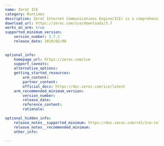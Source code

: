 ```yaml
---
name: ZeroC ICE
category: Runtimes
description: ZeroC Internet Communications Engine(ICE) is a comprehensive framework for developing distributed systems. It simplifies the development of networked applications by managing low-level network interactions.
download_url: https://zeroc.com/ice/downloads/3.7
works_on_arm: true
supported_minimum_version:
    version_number: 3.7.2
    release_date: 2019/02/08
 
 
optional_info:
    homepage_url: https://zeroc.com/ice
    support_caveats:
    alternative_options:
    getting_started_resources:
        arm_content:
        partner_content:
        official_docs: https://doc.zeroc.com/ice/latest
    arm_recommended_minimum_version:
        version_number:
        release_date:
        reference_content:
        rationale:
 
optional_hidden_info:
    release_notes__supported_minimum: https://doc.zeroc.com/rel/ice-releases/ice-3-7/ice-3-7-2-release-notes/supported-platforms-for-ice-3-7-2
    release_notes__recommended_minimum:
    other_info:
 
---
```

